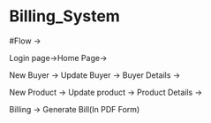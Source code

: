 # Billing_System
#Flow ->


Login page->Home Page->

New Buyer -> Update Buyer -> Buyer Details ->

New Product -> Update product -> Product Details ->

Billing -> Generate Bill(In PDF Form)
